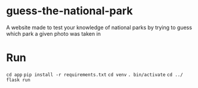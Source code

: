 # guess-the-national-park
A website made to test your knowledge of national parks by trying to guess which park a given photo was taken in

# Run
`cd app`
`pip install -r requirements.txt`
`cd venv`
`. bin/activate`
`cd ../`
`flask run`
